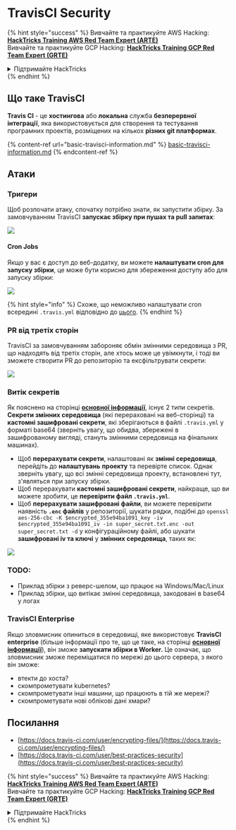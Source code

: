 # TravisCI Security

{% hint style="success" %}
Вивчайте та практикуйте AWS Hacking:<img src="../../.gitbook/assets/image (1) (1) (1) (1).png" alt="" data-size="line">[**HackTricks Training AWS Red Team Expert (ARTE)**](https://training.hacktricks.xyz/courses/arte)<img src="../../.gitbook/assets/image (1) (1) (1) (1).png" alt="" data-size="line">\
Вивчайте та практикуйте GCP Hacking: <img src="../../.gitbook/assets/image (2) (1).png" alt="" data-size="line">[**HackTricks Training GCP Red Team Expert (GRTE)**<img src="../../.gitbook/assets/image (2) (1).png" alt="" data-size="line">](https://training.hacktricks.xyz/courses/grte)

<details>

<summary>Підтримайте HackTricks</summary>

* Перевірте [**плани підписки**](https://github.com/sponsors/carlospolop)!
* **Приєднуйтесь до** 💬 [**групи Discord**](https://discord.gg/hRep4RUj7f) або [**групи telegram**](https://t.me/peass) або **слідкуйте** за нами в **Twitter** 🐦 [**@hacktricks\_live**](https://twitter.com/hacktricks_live)**.**
* **Діліться хакерськими трюками, надсилаючи PR до** [**HackTricks**](https://github.com/carlospolop/hacktricks) та [**HackTricks Cloud**](https://github.com/carlospolop/hacktricks-cloud) репозиторіїв на github.

</details>
{% endhint %}

## Що таке TravisCI

**Travis CI** - це **хостингова** або **локальна** служба **безперервної інтеграції**, яка використовується для створення та тестування програмних проектів, розміщених на кількох **різних git платформах**.

{% content-ref url="basic-travisci-information.md" %}
[basic-travisci-information.md](basic-travisci-information.md)
{% endcontent-ref %}

## Атаки

### Тригери

Щоб розпочати атаку, спочатку потрібно знати, як запустити збірку. За замовчуванням TravisCI **запускає збірку при пушах та pull запитах**:

![](<../../.gitbook/assets/image (145).png>)

#### Cron Jobs

Якщо у вас є доступ до веб-додатку, ви можете **налаштувати cron для запуску збірки**, це може бути корисно для збереження доступу або для запуску збірки:

![](<../../.gitbook/assets/image (243).png>)

{% hint style="info" %}
Схоже, що неможливо налаштувати cron всередині `.travis.yml` відповідно до [цього](https://github.com/travis-ci/travis-ci/issues/9162).
{% endhint %}

### PR від третіх сторін

TravisCI за замовчуванням забороняє обмін змінними середовища з PR, що надходять від третіх сторін, але хтось може це увімкнути, і тоді ви зможете створити PR до репозиторію та ексфільтрувати секрети:

![](<../../.gitbook/assets/image (208).png>)

### Витік секретів

Як пояснено на сторінці [**основної інформації**](basic-travisci-information.md), існує 2 типи секретів. **Секрети змінних середовища** (які перераховані на веб-сторінці) та **кастомні зашифровані секрети**, які зберігаються в файлі `.travis.yml` у форматі base64 (зверніть увагу, що обидва, збережені в зашифрованому вигляді, стануть змінними середовища на фінальних машинах).

* Щоб **перерахувати секрети**, налаштовані як **змінні середовища**, перейдіть до **налаштувань** **проекту** та перевірте список. Однак зверніть увагу, що всі змінні середовища проекту, встановлені тут, з'являться при запуску збірки.
* Щоб перерахувати **кастомні зашифровані секрети**, найкраще, що ви можете зробити, це **перевірити файл `.travis.yml`**.
* Щоб **перерахувати зашифровані файли**, ви можете перевірити наявність **`.enc` файлів** у репозиторії, шукати рядки, подібні до `openssl aes-256-cbc -K $encrypted_355e94ba1091_key -iv $encrypted_355e94ba1091_iv -in super_secret.txt.enc -out super_secret.txt -d` у конфігураційному файлі, або шукати **зашифровані iv та ключі** у **змінних середовища**, таких як:

![](<../../.gitbook/assets/image (81).png>)

### TODO:

* Приклад збірки з реверс-шелом, що працює на Windows/Mac/Linux
* Приклад збірки, що витікає змінні середовища, закодовані в base64 у логах

### TravisCI Enterprise

Якщо зловмисник опиниться в середовищі, яке використовує **TravisCI enterprise** (більше інформації про те, що це таке, на сторінці [**основної інформації**](basic-travisci-information.md#travisci-enterprise)), він зможе **запускати збірки в Worker.** Це означає, що зловмисник зможе переміщатися по мережі до цього сервера, з якого він зможе:

* втекти до хоста?
* скомпрометувати kubernetes?
* скомпрометувати інші машини, що працюють в тій же мережі?
* скомпрометувати нові облікові дані хмари?

## Посилання

* [https://docs.travis-ci.com/user/encrypting-files/](https://docs.travis-ci.com/user/encrypting-files/)
* [https://docs.travis-ci.com/user/best-practices-security](https://docs.travis-ci.com/user/best-practices-security)

{% hint style="success" %}
Вивчайте та практикуйте AWS Hacking:<img src="../../.gitbook/assets/image (1) (1) (1) (1).png" alt="" data-size="line">[**HackTricks Training AWS Red Team Expert (ARTE)**](https://training.hacktricks.xyz/courses/arte)<img src="../../.gitbook/assets/image (1) (1) (1) (1).png" alt="" data-size="line">\
Вивчайте та практикуйте GCP Hacking: <img src="../../.gitbook/assets/image (2) (1).png" alt="" data-size="line">[**HackTricks Training GCP Red Team Expert (GRTE)**<img src="../../.gitbook/assets/image (2) (1).png" alt="" data-size="line">](https://training.hacktricks.xyz/courses/grte)

<details>

<summary>Підтримайте HackTricks</summary>

* Перевірте [**плани підписки**](https://github.com/sponsors/carlospolop)!
* **Приєднуйтесь до** 💬 [**групи Discord**](https://discord.gg/hRep4RUj7f) або [**групи telegram**](https://t.me/peass) або **слідкуйте** за нами в **Twitter** 🐦 [**@hacktricks\_live**](https://twitter.com/hacktricks_live)**.**
* **Діліться хакерськими трюками, надсилаючи PR до** [**HackTricks**](https://github.com/carlospolop/hacktricks) та [**HackTricks Cloud**](https://github.com/carlospolop/hacktricks-cloud) репозиторіїв на github.

</details>
{% endhint %}
